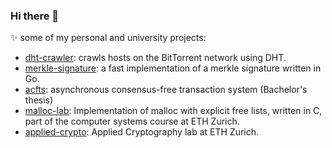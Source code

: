### Hi there 👋

<!--
**mmathys/mmathys** is a ✨ _special_ ✨ repository because its `README.md` (this file) appears on your GitHub profile.

Here are some ideas to get you started:

- 🔭 I’m currently working on ...
- 🌱 I’m currently learning ...
- 👯 I’m looking to collaborate on ...
- 🤔 I’m looking for help with ...
- 💬 Ask me about ...
- 📫 How to reach me: ...
- 😄 Pronouns: ...
- ⚡ Fun fact: ...
-->

✨ some of my personal and university projects:

- [dht-crawler](https://github.com/mmathys/dht-crawler): crawls hosts on the BitTorrent network using DHT.
- [merkle-signature](https://github.com/mmathys/merkle-signature): a fast implementation of a merkle signature written in Go.
- [acfts](https://github.com/mmathys/acfts): asynchronous consensus-free transaction system (Bachelor's thesis)
- [malloc-lab](https://github.com/mmathys/malloc-lab): Implementation of malloc with explicit free lists, written in C, part of the computer systems course at ETH Zurich.
- [applied-crypto](https://github.com/mmathys/applied-crypto): Applied Cryptography lab at ETH Zurich.
